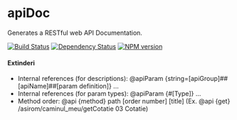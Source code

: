 # apiDoc

Generates a RESTful web API Documentation.

[![Build Status](https://travis-ci.org/apidoc/apidoc.svg?branch=master)](https://travis-ci.org/apidoc/apidoc)
[![Dependency Status](https://david-dm.org/apidoc/apidoc.svg)](https://david-dm.org/apidoc/apidoc)
[![NPM version](https://badge.fury.io/js/apidoc.svg)](http://badge.fury.io/js/apidoc)

#### Extinderi ####
* Internal references (for descriptions): @apiParam {string=[apiGroup]##[apiName]##[param definition]} ...
* Internal references (for param types): @apiParam {#[Type]} ...
* Method order: @api {method} path [order number] [title] (Ex. @api {get} /asirom/caminul_meu/getCotatie 03 Cotatie)